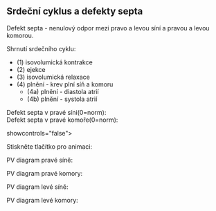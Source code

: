 <div class="w3-row">
<div class="w3-col s12 l4">

## Srdeční cyklus a defekty septa

Defekt septa - nenulový odpor mezi pravo a levou síní a pravou a levou komorou.
 
Shrnutí srdečního cyklu:
- (1) isovolumická kontrakce 
- (2) ejekce
- (3) isovolumická relaxace 
- (4) plnění - krev plní síň a komoru    
    - (4a) plnění - diastola atrií 
    - (4b) plnění - systola atrií
    
Defekt septa v pravé síni(0=norm):<bdl-range id="id1" min="0" max="2000000" step="100000" default="0"></bdl-range>      
Defekt septa v pravé komoře(0=norm):<bdl-range id="id2" min="0" max="2000000" step="100000" default="0"></bdl-range>

<bdl-fmi id="id4" src="hemodynamics/Cardiovascular_Model_Burkhoff_Pathology_HemodynamicsWithAtriumVentricleSeptalDeffects.js" 
         fminame="Cardiovascular_Model_Burkhoff_Pathology_HemodynamicsWithAtriumVentricleSeptalDeffects"
         tolerance="0.000001" starttime="0" guid="{9e06b025-e9b9-4b06-b532-f67da6a1f6cd}"
         valuereferences="33554435,637534265,637534241,637534290,16777312,637534466,637534294,637534268,33554438,637534345,33554436,637534290,33554437,637534323"
         valuelabels="Left Ventricle Volume,Pressure in Left Ventricle,Pressure in Aorta, Pressure in Left Atria, Heart Rate, LA elastance,MV open, AOV open, RV volume,RV pressure,LA volume, LA pressure, RA volume,RA pressure"         
         controlid="id5"
         fstepsize="0.004"
         inputs="id1,16777327,1,1;id2,16777329,1,1">
         showcontrols="false"></bdl-fmi>

Stiskněte tlačítko pro animaci:

<bdl-animate-control 
id="id5" 
fromid="id4"  
segments="3;5;14;17;29" 
allowcontinuous="true"
segmentlabels="4b plnění atriální systola;1 systola komor - isovolumická kontrakce;2 systola komor - ejekce;3 isovolumická relaxace;4a plnění" 
segmentcond="6,eq,0;7,eq,1;7,eq,0;6,eq,1;5,gt,100000" 
simsegments="70;120;175;260;380"></bdl-animate-control>

<bdl-animate-gif fromid="id5" src="hemodynamics/heart.gif" width=300></bdl-animate-gif>
</div>
<div class="w3-col s12 l4">
PV diagram pravé síně:
<bdl-chartjs-xy 
  id="id10" 
  fromid="id4" 
  labels="tlak v levé komoře, objem v levé komoře"    
  refindex="12" 
  maxdata="256"
  width="100"
  height="80"
  refvalues="2"></bdl-chartjs-xy>

PV diagram pravé komory:
<bdl-chartjs-xy 
  id="id10" 
  fromid="id4" 
  labels="tlak v levé komoře, objem v levé komoře"    
  refindex="8" 
  maxdata="256"
  width="100"
  height="80"
  refvalues="2"></bdl-chartjs-xy>
</div>
<div class="w3-col s12 l4">
PV diagram levé síně:
<bdl-chartjs-xy 
  id="id10" 
  fromid="id4" 
  labels="tlak v levé komoře, objem v levé komoře"    
  refindex="10" 
  maxdata="256"
  width="100"
  height="100"
  refvalues="2"></bdl-chartjs-xy>
  
PV diagram levé komory:
<bdl-chartjs-xy 
  id="id10" 
  fromid="id4" 
  labels="tlak v levé komoře, objem v levé komoře"    
  refindex="0" 
  maxdata="256"
  width="100"
  height="100"
  refvalues="2"></bdl-chartjs-xy>
  
</div>
</div>


